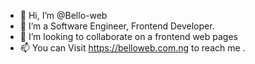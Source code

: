 - 👋 Hi, I’m @Bello-web
- 👀 I’m a Software Engineer, Frontend Developer.
- 💞️ I’m looking to collaborate on a frontend web pages
- 📫 You can Visit https://belloweb.com.ng to reach me .

<!---
Bello-web/Bello-web is a ✨ special ✨ repository because its `README.md` (this file) appears on your GitHub profile.
You can click the Preview link to take a look at your changes.
--->
